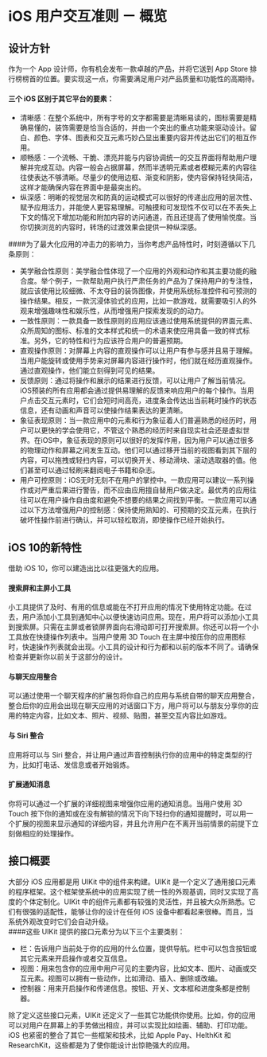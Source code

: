 # iOS 用户交互准则 － 概览
## 设计方针  
作为一个 App 设计师，你有机会发布一款卓越的产品，并将它送到 App Store 排行榜榜首的位置。要实现这一点，你需要满足用户对产品质量和功能性的高期待。  
#### 三个 iOS 区别于其它平台的要素：  
- 清晰感：在整个系统中，所有字号的文字都需要是清晰易读的，图标需要是精确易懂的，装饰需要是恰当合适的，并由一个突出的重点功能来驱动设计。留白、颜色、字体、图表和交互元素巧妙凸显出重要内容并传达出它们的相互作用。
- 顺畅感：一个流畅、干脆、漂亮并能与内容协调统一的交互界面将帮助用户理解并完成互动。内容一般会占据屏幕，然而半透明元素或者模糊元素的内容往往使表达不够清晰。尽量少的使用边框、渐变和阴影，使内容保持轻快简洁，这样才能确保内容在界面中是最突出的。  
- 纵深感：明晰的视觉层次和防真的运动模式可以很好的传递出应用的层次性、赋予应用活力，并能使人更容易理解。可触摸和可发现性不仅可以在不丢失上下文的情况下增加功能和附加内容的访问通道，而且还提高了使用愉悦度。当你切换浏览的内容时，转场的过渡效果会提供一种纵深感。  

####为了最大化应用的冲击力的影响力，当你考虑产品特性时，时刻遵循以下几条原则：
- 美学融合性原则：美学融合性体现了一个应用的外观和动作和其主要功能的融合度。举个例子，一款帮助用户执行严肃任务的产品为了保持用户的专注性，就应该使用比较细微、不太夺目的装饰图像，并使用系统标准控件和可预测的操作结果。相反，一款沉浸体验式的应用，比如一款游戏，就需要吸引人的外观来增强趣味性和娱乐性，从而增强用户探索发现的的动力。  
- 一致性原则：一款具备一致性原则的应用应该通过使用系统提供的界面元素、众所周知的图标、标准的文本样式和统一的术语来使应用具备一致的样式标准。另外，它的特性和行为应该符合用户的普遍预期。  
- 直观操作原则：对屏幕上内容的直观操作可以让用户有参与感并且易于理解。当用户能旋转或使用手势来对屏幕内容进行操作时，他们就在经历直观操作。通过直观操作，他们能立刻得到可见的结果。  
- 反馈原则：通过将操作和展示的结果进行反馈，可以让用户了解当前情况。iOS预装的所有应用都会通过提供易理解的反馈来响应用户的每个操作。当用户点击交互元素时，它们会短时间高亮，进度条会传达出当前耗时操作的状态信息，还有动画和声音可以使操作结果表达的更清晰。  
- 象征表现原则：当一款应用中的元素和行为象征着人们普遍熟悉的经历时，用户可以更快的学会使用它，不管这个熟悉的经历时来自现实社会还是虚拟世界。在iOS中，象征表现的原则可以很好的发挥作用，因为用户可以通过很多的物理动作和屏幕之间发生互动。他们可以通过移开当前的视图看到其下层的内容，可以拖拽或轻扫内容，可以切换开关、移动滑块、滚动选取器的值。他们甚至可以通过轻刷来翻阅电子书籍和杂志。  
- 用户可控原则：iOS无时无刻不在用户的掌控中。一款应用可以建议一系列操作或对严重后果进行警告，而不应由应用擅自替用户做决定。最优秀的应用往往可以在用户操作自由度和避免不想要的结果之间找到平衡。一款应用可以通过以下方法增强用户的控制感：保持使用熟知的、可预期的交互元素，在执行破坏性操作前进行确认，并可以轻松取消，即使操作已经开始执行。  

## iOS 10的新特性
借助 iOS 10，你可以建造出比以往更强大的应用。  
#### 搜索屏和主屏小工具
小工具提供了及时、有用的信息或能在不打开应用的情况下使用特定功能。在过去，用户添加小工具到通知中心以便快速访问应用。现在，用户将可以添加小工具到搜索屏。只需在主屏或者锁屏界面向右滑动即可打开搜索屏。你还可以将一个小工具放在快捷操作列表中。当用户使用 3D Touch 在主屏中按压你的应用图标时，快速操作列表就会出现。小工具的设计和行为都和以前的版本不同了。请确保检查并更新你以前关于这部分的设计。  
#### 与聊天应用整合
可以通过使用一个聊天程序的扩展包将你自己的应用与系统自带的聊天应用整合，整合后你的应用会出现在聊天应用的对话窗口下方，用户将可以与朋友分享你的应用的特定内容，比如文本、照片、视频、贴图，甚至交互内容比如游戏。  
#### 与 Siri 整合
应用将可以与 Siri 整合，并让用户通过声音控制执行你的应用中的特定类型的行为，比如打电话、发信息或者开始锻炼。  
#### 扩展通知消息
你将可以通过一个扩展的详细视图来增强你应用的通知消息。当用户使用 3D Touch 按下你的通知或在没有解锁的情况下向下轻扫你的通知提醒时，可以用一个扩展的视图来显示通知的详细内容，并且允许用户在不离开当前情景的前提下立刻做相应的处理操作。  

## 接口概要
大部分 iOS 应用都是用 UIKit 中的组件来构建。UIKit 是一个定义了通用接口元素的程序框架。这个框架使系统中的应用实现了统一性的外观基调，同时又实现了高度的个体定制化。UIKit 中的组件元素都有较强的灵活性，并且被大众所熟悉。它们有很强的适配性，能够让你的设计在任何 iOS 设备中都看起来很棒。而且，当系统外观改变时它们会自动升级。  
####这些 UIKit 提供的接口元素分为以下三个主要类别：  
- 栏：告诉用户当前处于你的应用的什么位置，提供导航。栏中可以包含按钮或其它元素来开启操作或者交互信息。
- 视图：用来包含你的应用中用户可见的主要内容，比如文本、图片、动画或交互元素。视图可以拥有一些动作，比如滑动、插入、删除或改编。
- 控制器：用来开启操作和传递信息。按钮、开关、文本框和进度条都是控制器。  

除了定义这些接口元素，UIKit 还定义了一些其它功能供你使用。比如，你的应用可以对用户在屏幕上的手势做出相应，并可以实现比如绘画、辅助、打印功能。  
iOS 也紧密的整合了其它一些框架和技术，比如 Apple Pay、HelthKit 和 ResearchKit，这些都是为了使你能设计出惊艳强大的应用。




